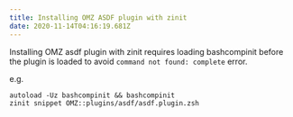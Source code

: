 ```yaml
---
title: Installing OMZ ASDF plugin with zinit
date: 2020-11-14T04:16:19.681Z
---
```

Installing OMZ asdf plugin with zinit requires loading bashcompinit before the plugin is loaded to avoid `command not found: complete` error. 

e.g.

```
autoload -Uz bashcompinit && bashcompinit
zinit snippet OMZ::plugins/asdf/asdf.plugin.zsh
```